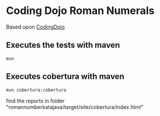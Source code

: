 # Coding Dojo Roman Numerals

Based upon [CodingDojo](http://www.codingdojo.org/cgi-bin/wiki.pl?KataRomanNumerals)

## Executes the tests with maven

	mvn

## Executes cobertura with maven

	mvn cobertura:cobertura

find the reports in folder "romannumberkatajava/target/site/cobertura/index.html"
